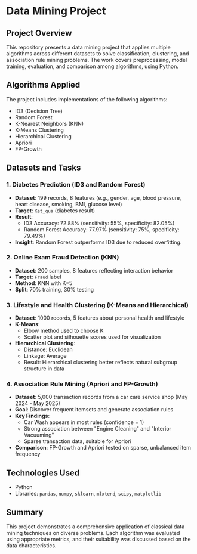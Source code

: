 # Data Mining Project

## Project Overview

This repository presents a data mining project that applies multiple algorithms across different datasets to solve classification, clustering, and association rule mining problems. The work covers preprocessing, model training, evaluation, and comparison among algorithms, using Python.

## Algorithms Applied

The project includes implementations of the following algorithms:

- ID3 (Decision Tree)
- Random Forest
- K-Nearest Neighbors (KNN)
- K-Means Clustering
- Hierarchical Clustering
- Apriori
- FP-Growth

## Datasets and Tasks

### 1. Diabetes Prediction (ID3 and Random Forest)
- **Dataset**: 199 records, 8 features (e.g., gender, age, blood pressure, heart disease, smoking, BMI, glucose level)
- **Target**: `Ket_qua` (diabetes result)
- **Result**:
  - ID3 Accuracy: 72.88% (sensitivity: 55%, specificity: 82.05%)
  - Random Forest Accuracy: 77.97% (sensitivity: 75%, specificity: 79.49%)
- **Insight**: Random Forest outperforms ID3 due to reduced overfitting.

### 2. Online Exam Fraud Detection (KNN)
- **Dataset**: 200 samples, 8 features reflecting interaction behavior
- **Target**: `Fraud` label
- **Method**: KNN with K=5
- **Split**: 70% training, 30% testing

### 3. Lifestyle and Health Clustering (K-Means and Hierarchical)
- **Dataset**: 1000 records, 5 features about personal health and lifestyle
- **K-Means**:
  - Elbow method used to choose K
  - Scatter plot and silhouette scores used for visualization
- **Hierarchical Clustering**:
  - Distance: Euclidean
  - Linkage: Average
  - Result: Hierarchical clustering better reflects natural subgroup structure in data

### 4. Association Rule Mining (Apriori and FP-Growth)
- **Dataset**: 5,000 transaction records from a car care service shop (May 2024 - May 2025)
- **Goal**: Discover frequent itemsets and generate association rules
- **Key Findings**:
  - Car Wash appears in most rules (confidence = 1)
  - Strong association between "Engine Cleaning" and "Interior Vacuuming"
  - Sparse transaction data, suitable for Apriori
- **Comparison**: FP-Growth and Apriori tested on sparse, unbalanced item frequency

## Technologies Used

- Python
- Libraries: `pandas`, `numpy`, `sklearn`, `mlxtend`, `scipy`, `matplotlib`

## Summary

This project demonstrates a comprehensive application of classical data mining techniques on diverse problems. Each algorithm was evaluated using appropriate metrics, and their suitability was discussed based on the data characteristics.

